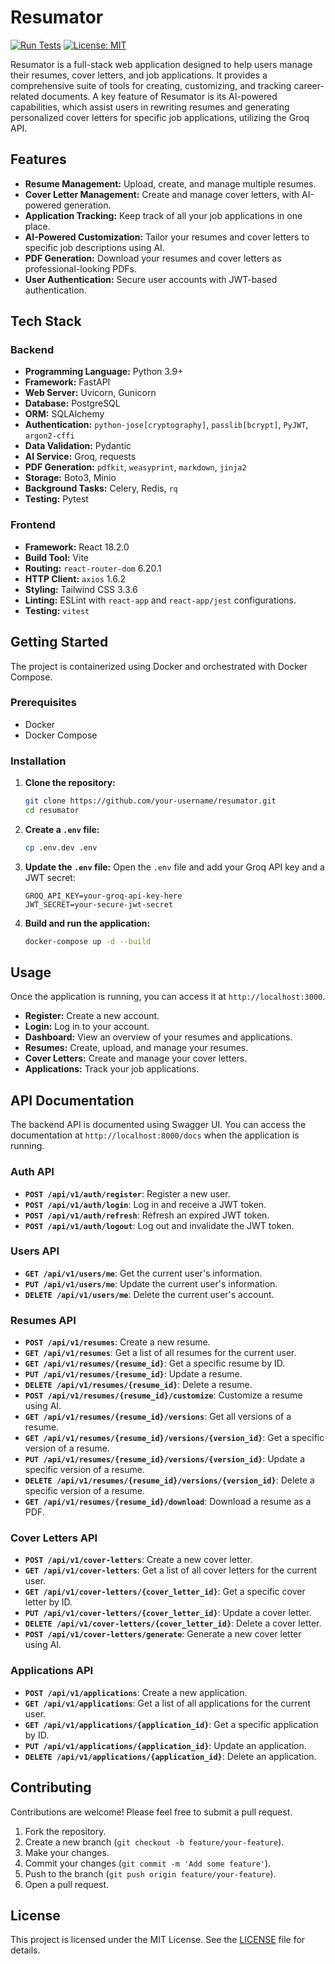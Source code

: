 # Resumator

[![Run Tests](https://github.com/<your-username>/<your-repo>/actions/workflows/tests.yml/badge.svg)](https://github.com/<your-username>/<your-repo>/actions/workflows/tests.yml)
[![License: MIT](https://img.shields.io/badge/License-MIT-yellow.svg?style=flat-square)](https://opensource.org/licenses/MIT)

Resumator is a full-stack web application designed to help users manage their resumes, cover letters, and job applications. It provides a comprehensive suite of tools for creating, customizing, and tracking career-related documents. A key feature of Resumator is its AI-powered capabilities, which assist users in rewriting resumes and generating personalized cover letters for specific job applications, utilizing the Groq API.

## Features

*   **Resume Management:** Upload, create, and manage multiple resumes.
*   **Cover Letter Management:** Create and manage cover letters, with AI-powered generation.
*   **Application Tracking:** Keep track of all your job applications in one place.
*   **AI-Powered Customization:** Tailor your resumes and cover letters to specific job descriptions using AI.
*   **PDF Generation:** Download your resumes and cover letters as professional-looking PDFs.
*   **User Authentication:** Secure user accounts with JWT-based authentication.

## Tech Stack

### Backend

*   **Programming Language:** Python 3.9+
*   **Framework:** FastAPI
*   **Web Server:** Uvicorn, Gunicorn
*   **Database:** PostgreSQL
*   **ORM:** SQLAlchemy
*   **Authentication:** `python-jose[cryptography]`, `passlib[bcrypt]`, `PyJWT`, `argon2-cffi`
*   **Data Validation:** Pydantic
*   **AI Service:** Groq, requests
*   **PDF Generation:** `pdfkit`, `weasyprint`, `markdown`, `jinja2`
*   **Storage:** Boto3, Minio
*   **Background Tasks:** Celery, Redis, `rq`
*   **Testing:** Pytest

### Frontend

*   **Framework:** React 18.2.0
*   **Build Tool:** Vite
*   **Routing:** `react-router-dom` 6.20.1
*   **HTTP Client:** `axios` 1.6.2
*   **Styling:** Tailwind CSS 3.3.6
*   **Linting:** ESLint with `react-app` and `react-app/jest` configurations.
*   **Testing:** `vitest`

## Getting Started

The project is containerized using Docker and orchestrated with Docker Compose.

### Prerequisites

*   Docker
*   Docker Compose

### Installation

1.  **Clone the repository:**
    ```bash
    git clone https://github.com/your-username/resumator.git
    cd resumator
    ```
2.  **Create a `.env` file:**
    ```bash
    cp .env.dev .env
    ```
3.  **Update the `.env` file:**
    Open the `.env` file and add your Groq API key and a JWT secret:
    ```
    GROQ_API_KEY=your-groq-api-key-here
    JWT_SECRET=your-secure-jwt-secret
    ```
4.  **Build and run the application:**
    ```bash
    docker-compose up -d --build
    ```

## Usage

Once the application is running, you can access it at `http://localhost:3000`.

*   **Register:** Create a new account.
*   **Login:** Log in to your account.
*   **Dashboard:** View an overview of your resumes and applications.
*   **Resumes:** Create, upload, and manage your resumes.
*   **Cover Letters:** Create and manage your cover letters.
*   **Applications:** Track your job applications.

## API Documentation

The backend API is documented using Swagger UI. You can access the documentation at `http://localhost:8000/docs` when the application is running.

### Auth API

*   **`POST /api/v1/auth/register`**: Register a new user.
*   **`POST /api/v1/auth/login`**: Log in and receive a JWT token.
*   **`POST /api/v1/auth/refresh`**: Refresh an expired JWT token.
*   **`POST /api/v1/auth/logout`**: Log out and invalidate the JWT token.

### Users API

*   **`GET /api/v1/users/me`**: Get the current user's information.
*   **`PUT /api/v1/users/me`**: Update the current user's information.
*   **`DELETE /api/v1/users/me`**: Delete the current user's account.

### Resumes API

*   **`POST /api/v1/resumes`**: Create a new resume.
*   **`GET /api/v1/resumes`**: Get a list of all resumes for the current user.
*   **`GET /api/v1/resumes/{resume_id}`**: Get a specific resume by ID.
*   **`PUT /api/v1/resumes/{resume_id}`**: Update a resume.
*   **`DELETE /api/v1/resumes/{resume_id}`**: Delete a resume.
*   **`POST /api/v1/resumes/{resume_id}/customize`**: Customize a resume using AI.
*   **`GET /api/v1/resumes/{resume_id}/versions`**: Get all versions of a resume.
*   **`GET /api/v1/resumes/{resume_id}/versions/{version_id}`**: Get a specific version of a resume.
*   **`PUT /api/v1/resumes/{resume_id}/versions/{version_id}`**: Update a specific version of a resume.
*   **`DELETE /api/v1/resumes/{resume_id}/versions/{version_id}`**: Delete a specific version of a resume.
*   **`GET /api/v1/resumes/{resume_id}/download`**: Download a resume as a PDF.

### Cover Letters API

*   **`POST /api/v1/cover-letters`**: Create a new cover letter.
*   **`GET /api/v1/cover-letters`**: Get a list of all cover letters for the current user.
*   **`GET /api/v1/cover-letters/{cover_letter_id}`**: Get a specific cover letter by ID.
*   **`PUT /api/v1/cover-letters/{cover_letter_id}`**: Update a cover letter.
*   **`DELETE /api/v1/cover-letters/{cover_letter_id}`**: Delete a cover letter.
*   **`POST /api/v1/cover-letters/generate`**: Generate a new cover letter using AI.

### Applications API

*   **`POST /api/v1/applications`**: Create a new application.
*   **`GET /api/v1/applications`**: Get a list of all applications for the current user.
*   **`GET /api/v1/applications/{application_id}`**: Get a specific application by ID.
*   **`PUT /api/v1/applications/{application_id}`**: Update an application.
*   **`DELETE /api/v1/applications/{application_id}`**: Delete an application.

## Contributing

Contributions are welcome! Please feel free to submit a pull request.

1.  Fork the repository.
2.  Create a new branch (`git checkout -b feature/your-feature`).
3.  Make your changes.
4.  Commit your changes (`git commit -m 'Add some feature'`).
5.  Push to the branch (`git push origin feature/your-feature`).
6.  Open a pull request.

## License

This project is licensed under the MIT License. See the [LICENSE](LICENSE) file for details.